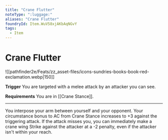 ```yaml
---
title: "Crane Flutter"
noteType: ":luggage:"
aliases: "Crane Flutter"
foundryId: Item.WuV58xjAKbAqNGvY
tags:
  - Item
---
```


# Crane Flutter
![[pathfinder2e/Feats/zz_asset-files/icons-sundries-books-book-red-exclamation.webp|150]]

**Trigger** You are targeted with a melee attack by an attacker you can see.

**Requirements** You are in [[Crane Stance]].

* * *

You interpose your arm between yourself and your opponent. Your circumstance bonus to AC from Crane Stance increases to +3 against the triggering attack. If the attack misses you, you can immediately make a crane wing Strike against the attacker at a -2 penalty, even if the attacker isn't within your reach.
